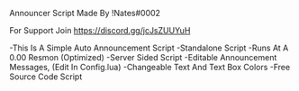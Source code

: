 Announcer Script Made By !Nates#0002

For Support Join https://discord.gg/jcJsZUUYuH


-This Is A Simple Auto Announcement Script
-Standalone Script
-Runs At A 0.00 Resmon (Optimized)
-Server Sided Script
-Editable Announcement Messages, (Edit In Config.lua)
-Changeable Text And Text Box Colors
-Free Source Code Script
